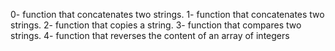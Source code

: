 0- function that concatenates two strings.
1- function that concatenates two strings.
2- function that copies a string.
3- function that compares two strings.
4- function that reverses the content of an array of integers